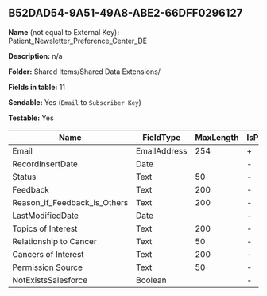 ## B52DAD54-9A51-49A8-ABE2-66DFF0296127

**Name** (not equal to External Key)**:** Patient_Newsletter_Preference_Center_DE

**Description:** n/a

**Folder:** Shared Items/Shared Data Extensions/

**Fields in table:** 11

**Sendable:** Yes (`Email` to `Subscriber Key`)

**Testable:** Yes

| Name | FieldType | MaxLength | IsPrimaryKey | IsNullable | DefaultValue |
| --- | --- | --- | --- | --- | --- |
| Email | EmailAddress | 254 | + | - |  |
| RecordInsertDate | Date |  | - | + | GetDate() |
| Status | Text | 50 | - | + |  |
| Feedback | Text | 200 | - | + |  |
| Reason_if_Feedback_is_Others | Text | 200 | - | + |  |
| LastModifiedDate | Date |  | - | + |  |
| Topics of Interest | Text | 200 | - | + |  |
| Relationship to Cancer | Text | 50 | - | + |  |
| Cancers of Interest | Text | 200 | - | + |  |
| Permission Source | Text | 50 | - | + |  |
| NotExistsSalesforce | Boolean |  | - | + |  |
